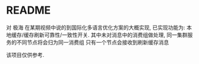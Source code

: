 # README

对 极海 在某期视频中说的到国际化多语言优化方案的大概实现, 已实现功能为: 本地缓存/缓存刷新可靠性/一致性开关. 其中未对消息中的消费组做处理, 同一集群服务的不同节点将会归为同一消费组 只有一个节点会接收到刷新缓存消息

该项目仅供参考. 
